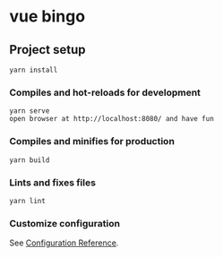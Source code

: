 # vue bingo

## Project setup
```
yarn install
```

### Compiles and hot-reloads for development
```
yarn serve
open browser at http://localhost:8080/ and have fun
```

### Compiles and minifies for production
```
yarn build
```

### Lints and fixes files
```
yarn lint
```

### Customize configuration
See [Configuration Reference](https://cli.vuejs.org/config/).
